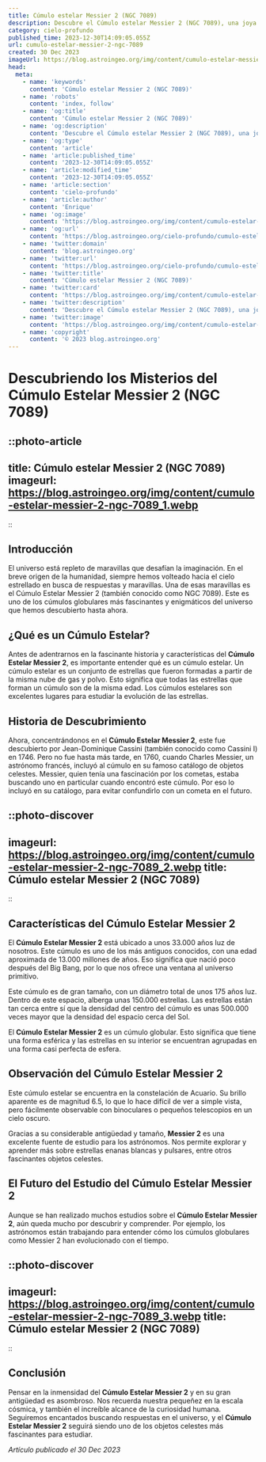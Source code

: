 ```yaml
---
title: Cúmulo estelar Messier 2 (NGC 7089)
description: Descubre el Cúmulo estelar Messier 2 (NGC 7089), una joya celestial que encierra miles de estrellas en nuestra galaxia. Explora su estructura y origen.
category: cielo-profundo
published_time: 2023-12-30T14:09:05.055Z
url: cumulo-estelar-messier-2-ngc-7089
created: 30 Dec 2023
imageUrl: https://blog.astroingeo.org/img/content/cumulo-estelar-messier-2-ngc-7089_3.webp
head:
  meta:
    - name: 'keywords'
      content: 'Cúmulo estelar Messier 2 (NGC 7089)'
    - name: 'robots'
      content: 'index, follow'
    - name: 'og:title'
      content: 'Cúmulo estelar Messier 2 (NGC 7089)'
    - name: 'og:description'
      content: 'Descubre el Cúmulo estelar Messier 2 (NGC 7089), una joya celestial que encierra miles de estrellas en nuestra galaxia. Explora su estructura y origen.'
    - name: 'og:type'
      content: 'article'
    - name: 'article:published_time'
      content: '2023-12-30T14:09:05.055Z'
    - name: 'article:modified_time'
      content: '2023-12-30T14:09:05.055Z'
    - name: 'article:section'
      content: 'cielo-profundo'
    - name: 'article:author'
      content: 'Enrique'
    - name: 'og:image'
      content: 'https://blog.astroingeo.org/img/content/cumulo-estelar-messier-2-ngc-7089_3.webp'
    - name: 'og:url'
      content: 'https://blog.astroingeo.org/cielo-profundo/cumulo-estelar-messier-2-ngc-7089'
    - name: 'twitter:domain'
      content: 'blog.astroingeo.org'
    - name: 'twitter:url'
      content: 'https://blog.astroingeo.org/cielo-profundo/cumulo-estelar-messier-2-ngc-7089'
    - name: 'twitter:title'
      content: 'Cúmulo estelar Messier 2 (NGC 7089)'
    - name: 'twitter:card'
      content: 'https://blog.astroingeo.org/img/content/cumulo-estelar-messier-2-ngc-7089_3.webp'
    - name: 'twitter:description'
      content: 'Descubre el Cúmulo estelar Messier 2 (NGC 7089), una joya celestial que encierra miles de estrellas en nuestra galaxia. Explora su estructura y origen.'
    - name: 'twitter:image'
      content: 'https://blog.astroingeo.org/img/content/cumulo-estelar-messier-2-ngc-7089_3.webp'
    - name: 'copyright'
      content: '© 2023 blog.astroingeo.org'
---
```

# Descubriendo los Misterios del Cúmulo Estelar Messier 2 (NGC 7089)

::photo-article
---
title: Cúmulo estelar Messier 2 (NGC 7089)
imageurl: https://blog.astroingeo.org/img/content/cumulo-estelar-messier-2-ngc-7089_1.webp
---
::

## Introducción

El universo está repleto de maravillas que desafían la imaginación. En el breve origen de la humanidad, siempre hemos volteado hacia el cielo estrellado en busca de respuestas y maravillas. Una de esas maravillas es el Cúmulo Estelar Messier 2 (también conocido como NGC 7089). Este es uno de los cúmulos globulares más fascinantes y enigmáticos del universo que hemos descubierto hasta ahora.

## ¿Qué es un Cúmulo Estelar?

Antes de adentrarnos en la fascinante historia y características del **Cúmulo Estelar Messier 2**, es importante entender qué es un cúmulo estelar. Un cúmulo estelar es un conjunto de estrellas que fueron formadas a partir de la misma nube de gas y polvo. Esto significa que todas las estrellas que forman un cúmulo son de la misma edad. Los cúmulos estelares son excelentes lugares para estudiar la evolución de las estrellas.

## Historia de Descubrimiento

Ahora, concentrándonos en el **Cúmulo Estelar Messier 2**, este fue descubierto por Jean-Dominique Cassini (también conocido como Cassini I) en 1746. Pero no fue hasta más tarde, en 1760, cuando Charles Messier, un astrónomo francés, incluyó al cúmulo en su famoso catálogo de objetos celestes. Messier, quien tenía una fascinación por los cometas, estaba buscando uno en particular cuando encontró este cúmulo. Por eso lo incluyó en su catálogo, para evitar confundirlo con un cometa en el futuro.


::photo-discover
---
imageurl: https://blog.astroingeo.org/img/content/cumulo-estelar-messier-2-ngc-7089_2.webp
title: Cúmulo estelar Messier 2 (NGC 7089)
---
::

## Características del Cúmulo Estelar Messier 2

El **Cúmulo Estelar Messier 2** está ubicado a unos 33.000 años luz de nosotros. Este cúmulo es uno de los más antiguos conocidos, con una edad aproximada de 13.000 millones de años. Eso significa que nació poco después del Big Bang, por lo que nos ofrece una ventana al universo primitivo.

Este cúmulo es de gran tamaño, con un diámetro total de unos 175 años luz. Dentro de este espacio, alberga unas 150.000 estrellas. Las estrellas están tan cerca entre sí que la densidad del centro del cúmulo es unas 500.000 veces mayor que la densidad del espacio cerca del Sol.

El **Cúmulo Estelar Messier 2** es un cúmulo globular. Esto significa que tiene una forma esférica y las estrellas en su interior se encuentran agrupadas en una forma casi perfecta de esfera.

## Observación del Cúmulo Estelar Messier 2

Este cúmulo estelar se encuentra en la constelación de Acuario. Su brillo aparente es de magnitud 6.5, lo que lo hace difícil de ver a simple vista, pero fácilmente observable con binoculares o pequeños telescopios en un cielo oscuro.

Gracias a su considerable antigüedad y tamaño, **Messier 2** es una excelente fuente de estudio para los astrónomos. Nos permite explorar y aprender más sobre estrellas enanas blancas y pulsares, entre otros fascinantes objetos celestes.

## El Futuro del Estudio del Cúmulo Estelar Messier 2

Aunque se han realizado muchos estudios sobre el **Cúmulo Estelar Messier 2**, aún queda mucho por descubrir y comprender. Por ejemplo, los astrónomos están trabajando para entender cómo los cúmulos globulares como Messier 2 han evolucionado con el tiempo. 


::photo-discover
---
imageurl: https://blog.astroingeo.org/img/content/cumulo-estelar-messier-2-ngc-7089_3.webp
title: Cúmulo estelar Messier 2 (NGC 7089)
---
::

## Conclusión

Pensar en la inmensidad del **Cúmulo Estelar Messier 2** y en su gran antigüedad es asombroso. Nos recuerda nuestra pequeñez en la escala cósmica, y también el increíble alcance de la curiosidad humana. Seguiremos encantados buscando respuestas en el universo, y el **Cúmulo Estelar Messier 2** seguirá siendo uno de los objetos celestes más fascinantes para estudiar.

_Artículo publicado el 30 Dec 2023_